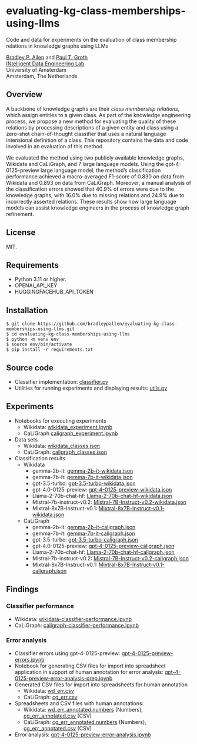 # evaluating-kg-class-memberships-using-llms
 Code and data for experiments on the evaluation of class membership relations in knowledge graphs using LLMs

 [Bradley P. Allen](https://orcid.org/0000-0003-0216-3930) and [Paul T. Groth](https://orcid.org/0000-0003-0183-6910)   
 [INtelligent Data Engineering Lab](https://indelab.org/)  
 University of Amsterdam  
 Amsterdam, The Netherlands

## Overview
A backbone of knowledge graphs are their *class membership relations*, which assign entities to a given class. As part of the knowledge engineering process, we propose a new method for evaluating the quality of these relations by processing descriptions of a given entity and class using a zero-shot chain-of-thought classifier that uses a natural language intensional definition of a class. This repository contains the data and code involved in an evaluation of this method.

We evaluated the method using two publicly available knowledge graphs, Wikidata and CaLiGraph, and 7 large language models. Using the gpt-4-0125-preview large language model, the method’s classification performance achieved a macro-averaged F1-score of 0.830 on data from Wikidata and 0.893 on data from CaLiGraph. Moreover, a manual analysis of the classification errors showed that 40.9% of errors were due to the knowledge graphs, with 16.0% due to missing relations and 24.9% due to incorrectly asserted relations. These results show how large language models can assist knowledge engineers in the process of knowledge graph refinement.

## License
MIT.

## Requirements
- Python 3.11 or higher.
- OPENAI_API_KEY
- HUGGINGFACEHUB_API_TOKEN

## Installation
    $ git clone https://github.com/bradleypallen/evaluating-kg-class-memberships-using-llms.git
    $ cd evaluating-kg-class-memberships-using-llms
    $ python -m venv env
    $ source env/bin/activate
    $ pip install -r requirements.txt

## Source code
- Classifier implementation: [classifier.py](src/classifier.py)
- Utilities for running experiments and displaying results: [utils.py](src/utils.py)

## Experiments
- Notebooks for executing experiments
    - Wikidata: [wikidata_experiment.ipynb](experiments/wikidata_experiment.ipynb)
    - CaLiGraph [caligraph_experiment.ipynb](experiments/caligraph_experiment.ipynb)
- Data sets
    - Wikidata: [wikidata_classes.json](experiments/wikidata_classes.json)
    - CaLiGraph: [caligraph_classes.json](experiments/caligraph_classes.json)
- Classification results
    - Wikidata
        - gemma-2b-it: [gemma-2b-it-wikidata.json](experiments/gemma-2b-it-wikidata.json)
        - gemma-7b-it: [gemma-7b-it-wikidata.json](experiments/gemma-7b-it-wikidata.json)
        - gpt-3.5-turbo: [gpt-3.5-turbo-wikidata.json](experiments/gpt-3.5-turbo-wikidata.json)
        - gpt-4.0-0125-preview: [gpt-4-0125-preview-wikidata.json](experiments/gpt-4-0125-preview-wikidata.json)
        - Llama-2-70b-chat-hf: [Llama-2-70b-chat-hf-wikidata.json](experiments/Llama-2-70b-chat-hf-wikidata.json)
        - Mistral-7b-instruct-v0.2: [Mistral-7B-Instruct-v0.2-wikidata.json](experiments/Mistral-7B-Instruct-v0.2-wikidata.json)
        - Mixtral-8x7B-Instruct-v0.1: [Mixtral-8x7B-Instruct-v0.1-wikidata.json](experiments/Mixtral-8x7B-Instruct-v0.1-wikidata.json)
    - CaLiGraph
        - gemma-2b-it: [gemma-2b-it-caligraph.json](experiments/gemma-2b-it-caligraph.json)
        - gemma-7b-it: [gemma-7b-it-caligraph.json](experiments/gemma-7b-it-caligraph.json)
        - gpt-3.5-turbo: [gpt-3.5-turbo-caligraph.json](experiments/gpt-3.5-turbo-caligraph.json)
        - gpt-4.0-0125-preview: [gpt-4-0125-preview-caligraph.json](experiments/gpt-4-0125-preview-caligraph.json)
        - Llama-2-70b-chat-hf: [Llama-2-70b-chat-hf-caligraph.json](experiments/Llama-2-70b-chat-hf-caligraph.json)
        - Mistral-7b-instruct-v0.2: [Mistral-7B-Instruct-v0.2-caligraph.json](experiments/Mistral-7B-Instruct-v0.2-caligraph.json)
        - Mixtral-8x7B-Instruct-v0.1: [Mixtral-8x7B-Instruct-v0.1-caligraph.json](experiments/Mixtral-8x7B-Instruct-v0.1-caligraph.json)

## Findings

### Classifier performance
- Wikidata: [wikidata-classifier-performance.ipynb](wikidata-classifier-performance.ipynb)
- CaLiGraph: [caligraph-classifier-performance.ipynb](caligraph-classifier-performance.ipynb)

### Error analysis
- Classifier errors using gpt-4-0125-preview: [gpt-4-0125-preview-errors.ipynb](gpt-4-0125-preview-errors.ipynb)
- Notebook for generating CSV files for import into spreadsheet application in support of human annotation for error analysis: [gpt-4-0125-preview-error-analysis-prep.ipynb](gpt-4-0125-preview-error-analysis-prep.ipynb)
- Generated CSV files for import into spreadsheets for human annotation
    - Wikidata: [wd_err.csv](error-analysis/wd_err.csv)
    - CaLiGraph: [cg_err.csv](error-analysis/cg_err.csv)
- Spreadsheets and CSV files with human annotations:
    - Wikidata: [wd_err_annotated.numbers](error-analysis/wd_err_annotated.numbers) (Numbers), [cg_err_annotated.csv](error-analysis/cg_err_annotated.csv) (CSV)
    - CaLiGraph: [cg_err_annotated.numbers](error-analysis/cg_err_annotated.numbers) (Numbers), [cg_err_annotated.csv](error-analysis/cg_err_annotated.csv) (CSV)
- Error analysis: [gpt-4-0125-preview-error-analysis.ipynb](gpt-4-0125-preview-error-analysis.ipynb)
